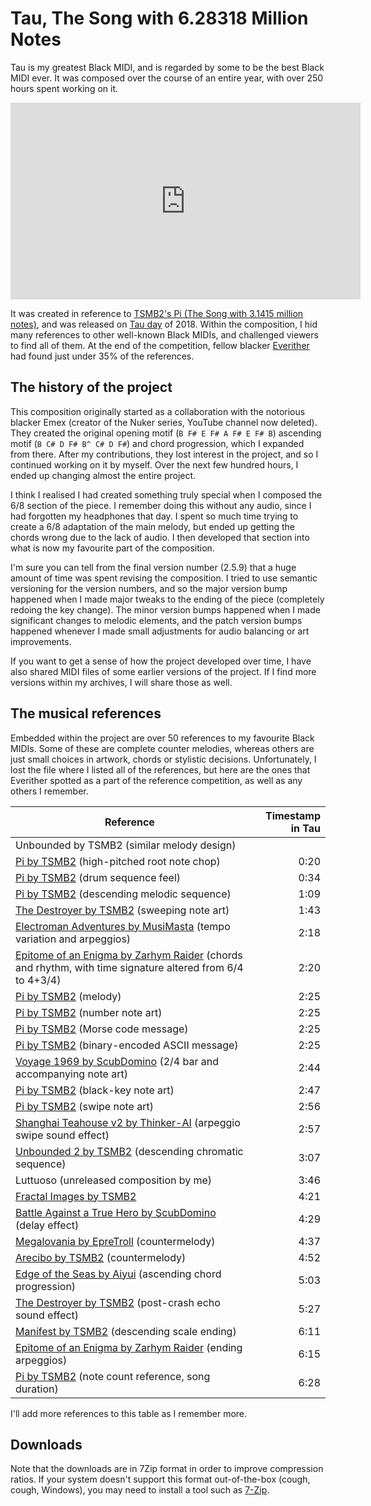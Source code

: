 # Tau, The Song with 6.28318 Million Notes

Tau is my greatest Black MIDI, and is regarded by some to be the best Black MIDI ever. It was composed over the course of an entire year, with over 250 hours spent working on it.

<iframe width="560" height="315" src="https://www.youtube.com/embed/b0gyQMJHQ78?si=2YABVzLupWzVPWKj" title="YouTube video player" frameborder="0" allow="accelerometer; autoplay; clipboard-write; encrypted-media; gyroscope; picture-in-picture; web-share" referrerpolicy="strict-origin-when-cross-origin" allowfullscreen></iframe>

It was created in reference to [TSMB2's Pi (The Song with 3.1415 million notes)](https://youtu.be/ZQ7ipUQoik8), and was released on [Tau day](https://en.wikipedia.org/wiki/Tau_(mathematics)#In_culture) of 2018. Within the composition, I hid many references to other well-known Black MIDIs, and challenged viewers to find all of them. At the end of the competition, fellow blacker [Everither](https://www.youtube.com/@Everither) had found just under 35% of the references.

## The history of the project

This composition originally started as a collaboration with the notorious blacker Emex (creator of the Nuker series, YouTube channel now deleted). They created the original opening motif (`B F# E F# A F# E F# B`) ascending motif (`B C# D F# B^ C# D F#`) and chord progression, which I expanded from there. After my contributions, they lost interest in the project, and so I continued working on it by myself. Over the next few hundred hours, I ended up changing almost the entire project.

I think I realised I had created something truly special when I composed the 6/8 section of the piece. I remember doing this without any audio, since I had forgotten my headphones that day. I spent so much time trying to create a 6/8 adaptation of the main melody, but ended up getting the chords wrong due to the lack of audio. I then developed that section into what is now my favourite part of the composition.

I'm sure you can tell from the final version number (2.5.9) that a huge amount of time was spent revising the composition. I tried to use semantic versioning for the version numbers, and so the major version bump happened when I made major tweaks to the ending of the piece (completely redoing the key change). The minor version bumps happened when I made significant changes to melodic elements, and the patch version bumps happened whenever I made small adjustments for audio balancing or art improvements.

If you want to get a sense of how the project developed over time, I have also shared MIDI files of some earlier versions of the project. If I find more versions within my archives, I will share those as well.

## The musical references

Embedded within the project are over 50 references to my favourite Black MIDIs. Some of these are complete counter melodies, whereas others are just small choices in artwork, chords or stylistic decisions. Unfortunately, I lost the file where I listed all of the references, but here are the ones that Everither spotted as a part of the reference competition, as well as any others I remember.

| Reference | Timestamp in Tau |
| - | -: | 
| Unbounded by TSMB2 (similar melody design) | |
| [Pi by TSMB2](https://youtu.be/ZQ7ipUQoik8) (high-pitched root note chop) | 0:20 |
| [Pi by TSMB2](https://youtu.be/ZQ7ipUQoik8) (drum sequence feel) | 0:34 |
| [Pi by TSMB2](https://youtu.be/ZQ7ipUQoik8) (descending melodic sequence) | 1:09 |
| [The Destroyer by TSMB2](https://youtu.be/Y778aWYmWNw) (sweeping note art) | 1:43 |
| [Electroman Adventures by MusiMasta](https://youtu.be/Km3lCsL_eHo) (tempo variation and arpeggios) | 2:18 |
| [Epitome of an Enigma by Zarhym Raider](https://youtu.be/bfSSnsUAI7o) (chords and rhythm, with time signature altered from 6/4 to 4+3/4) | 2:20 |
| [Pi by TSMB2](https://youtu.be/ZQ7ipUQoik8) (melody) | 2:25 |
| [Pi by TSMB2](https://youtu.be/ZQ7ipUQoik8) (number note art) | 2:25 |
| [Pi by TSMB2](https://youtu.be/ZQ7ipUQoik8) (Morse code message) | 2:25 |
| [Pi by TSMB2](https://youtu.be/ZQ7ipUQoik8) (binary-encoded ASCII message) | 2:25 |
| [Voyage 1969 by ScubDomino](https://youtu.be/FDcTAu9bx7c) (2/4 bar and accompanying note art) | 2:44 |
| [Pi by TSMB2](https://youtu.be/ZQ7ipUQoik8) (black-key note art) | 2:47 |
| [Pi by TSMB2](https://youtu.be/ZQ7ipUQoik8) (swipe note art) | 2:56 |
| [Shanghai Teahouse v2 by Thinker-AI](https://youtu.be/98Zpe9T-2bI) (arpeggio swipe sound effect) | 2:57 |
| [Unbounded 2 by TSMB2](https://youtu.be/W9LvdQubHdU) (descending chromatic sequence) | 3:07 |
| Luttuoso (unreleased composition by me) | 3:46 |
| [Fractal Images by TSMB2](https://youtu.be/1ckTRZyJdWQ) | 4:21 |
| [Battle Against a True Hero by ScubDomino](https://youtu.be/EBauM5sc3Xc) (delay effect) | 4:29 |
| [Megalovania by EpreTroll](https://youtu.be/PpDvm1X6zG0) (countermelody) | 4:37 |
| [Arecibo by TSMB2](https://youtu.be/jm31qOcXWt4) (countermelody) | 4:52 |
| [Edge of the Seas by Aiyui](https://youtu.be/2nVIzvVl2aQ) (ascending chord progression) | 5:03 |
| [The Destroyer by TSMB2](https://youtu.be/Y778aWYmWNw) (post-crash echo sound effect) | 5:27 |
| [Manifest by TSMB2](https://youtu.be/QnMPZ0oAQgw) (descending scale ending) | 6:11 |
| [Epitome of an Enigma by Zarhym Raider](https://youtu.be/bfSSnsUAI7o) (ending arpeggios) | 6:15 |
| [Pi by TSMB2](https://youtu.be/ZQ7ipUQoik8) (note count reference, song duration) | 6:28 |

I'll add more references to this table as I remember more.

## Downloads

Note that the downloads are in 7Zip format in order to improve compression ratios. If your system doesn't support this format out-of-the-box (cough, cough, Windows), you may need to install a tool such as [7-Zip](https://www.7-zip.org/).

